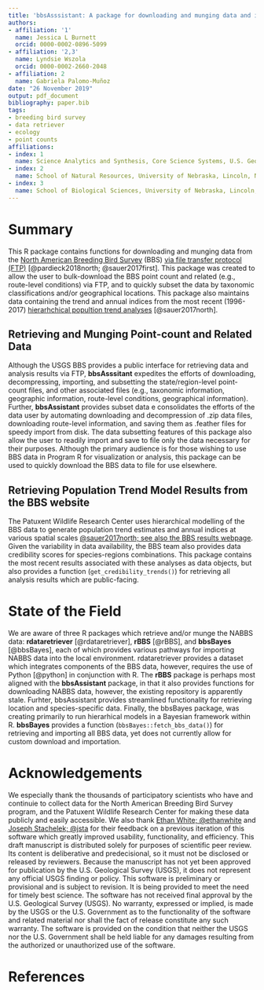 ```yaml
---
title: 'bbsAsssistant: A package for downloading and munging data and information from the North American Breeding Bird Survey'
authors:
- affiliation: '1'
  name: Jessica L Burnett
  orcid: 0000-0002-0896-5099
- affiliation: '2,3'
  name: Lyndsie Wszola
  orcid: 0000-0002-2660-2048
- affiliation: 2
  name: Gabriela Palomo-Muñoz
date: "26 November 2019"
output: pdf_document
bibliography: paper.bib
tags:
- breeding bird survey
- data retriever
- ecology
- point counts
affiliations:
- index: 1
  name: Science Analytics and Synthesis, Core Science Systems, U.S. Geological Survey, Denver, Colorado, USA
- index: 2
  name: School of Natural Resources, University of Nebraska, Lincoln, Nebraska, USA
- index: 3
  name: School of Biological Sciences, University of Nebraska, Lincoln, Nebraska, USA
---
```


# Summary
This R package contains functions for downloading and munging data from the [North American Breeding Bird Survey](https://www.pwrc.usgs.gov/bbs/) (BBS) [via file  transfer protocol (FTP)](https://www.pwrc.usgs.gov/BBS/RawData/) [@pardieck2018north; @sauer2017first]. This package was created to allow the user to bulk-download the BBS point count and related (e.g., route-level conditions) via FTP, and to quickly subset the data by taxonomic classifications and/or geographical locations. This package also maintains data containing the trend and annual indices from the most recent (1996-2017) [hierarhchical popultion trend analyses](https://www.mbr-pwrc.usgs.gov/bbs/) [@sauer2017north]. 

## Retrieving and Munging Point-count and Related Data
Although the USGS BBS provides a public interface for retrieving data and analysis results via FTP, __bbsAsssitant__ expedites the efforts of downloading, decompressing, importing, and subsetting the state/region-level point-count files, and other associated files (e.g., taxonomic information, geographic information, route-level conditions, geographical information). Further, __bbsAssistant__ provides subset  data e consolidates the efforts of the data user by automating downloading and decompression of .zip data files, downloading route-level information, and saving them as .feather files for speedy import from disk. The data subsetting features of this package also allow the user to readily import and save to file only the data necessary for their purposes. Although the primary audience is for those wishing to use BBS data in Program R for visualization or analysis, this package can be used to quickly download the BBS data to file for use elsewhere. 

## Retrieving Population Trend Model Results from the BBS website
The Patuxent Wildlife Research Center uses hierarchical modelling of the BBS data to generate population trend estimates and annual indices at various spatial scales [@sauer2017north; see also the BBS results webpage](https://www.mbr-pwrc.usgs.gov/). Given the variability in data availability, the BBS team also provides data credibility scores for species-regions combinations. This package contains the most recent results associated with these analyses as data objects, but also provides a function (`get_credibility_trends()`) for retrieving all analysis results which are public-facing. 

# State of the Field
We are aware of three R packages which retrieve and/or munge the NABBS data: __rdataretriever__ [@rdataretriever], __rBBS__ [@rBBS], and __bbsBayes__ [@bbsBayes], each of which provides various pathways for importing NABBS data into the local environment. rdataretriever provides a dataset which integrates components of the BBS data, however, requires the use of Python [@python] in conjunction with R. The __rBBS__ package is perhaps most aligned with the __bbsAssistant__ package, in that it also provides functions for downloading NABBS data, however, the existing repository is apparently stale. Furhter, bbsAssistant provides streamlined functionality for retrieving location and species-specific data. Finally, the bbsBayes package, was creating primarily to run hierarhical models in a Bayesian framework within R. __bbsBayes__ provides a function (`bbsBayes::fetch_bbs_data()`) for retrieving and importing all BBS data, yet does not currently allow for custom download and importation. 
 
# Acknowledgements
We especially thank the thousands of participatory scientists who have and continuie to collect data for the North American Breeding Bird Survey program, and the Patuxent Wildlife Research Center for making these data publicly and easily accessible.  We also thank [Ethan White; \@ethanwhite](https://github.com/ethanwhite) and [Joseph Stachelek; \@jsta](https://github.com/ethanwhite) for their feedback on a previous iteration of this software which greatly improved usability, functionality, and efficiency. This draft manuscript is distributed solely for purposes of scientific peer review. Its content is deliberative and predecisional, so it must not be disclosed or released by reviewers. Because the manuscript has not yet been approved for publication by the U.S. Geological Survey (USGS), it does not represent any official USGS finding or policy. This software is preliminary or provisional and is subject to revision. It is being provided to meet the need for timely best science. The software has not received final approval by the U.S. Geological Survey (USGS). No warranty, expressed or implied, is made by the USGS or the U.S. Government as to the functionality of the software and related material nor shall the fact of release constitute any such warranty. The software is provided on the condition that neither the USGS nor the U.S. Government shall be held liable for any damages resulting from the authorized or unauthorized use of the software.

# References
